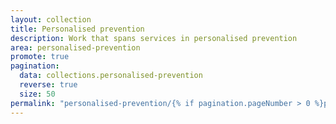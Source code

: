 ```yaml
---
layout: collection
title: Personalised prevention
description: Work that spans services in personalised prevention
area: personalised-prevention
promote: true
pagination:
  data: collections.personalised-prevention
  reverse: true
  size: 50
permalink: "personalised-prevention/{% if pagination.pageNumber > 0 %}page/{{ pagination.pageNumber + 1 }}{% endif %}/"
---
```

